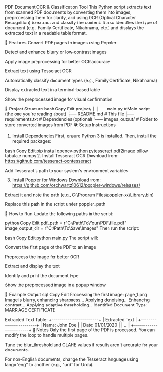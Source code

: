 PDF Document OCR & Classification Tool
This Python script extracts text from scanned PDF documents by converting them into images, preprocessing them for clarity, and using OCR (Optical Character Recognition) to extract and classify the content. It also identifies the type of document (e.g., Family Certificate, Nikahnama, etc.) and displays the extracted text in a readable table format.

🔧 Features
Convert PDF pages to images using Poppler

Detect and enhance blurry or low-contrast images

Apply image preprocessing for better OCR accuracy

Extract text using Tesseract OCR

Automatically classify document types (e.g., Family Certificate, Nikahnama)

Display extracted text in a terminal-based table

Show the preprocessed image for visual confirmation

📁 Project Structure
bash
Copy
Edit
project/
│
├── main.py                  # Main script (the one you're reading about)
├── README.md                # This file
├── requirements.txt         # Dependencies (optional)
└── images_output/           # Folder to store converted images from PDF
🛠️ Setup Instructions
1. Install Dependencies
First, ensure Python 3 is installed. Then, install the required packages:

bash
Copy
Edit
pip install opencv-python pytesseract pdf2image pillow tabulate numpy
2. Install Tesseract OCR
Download from: https://github.com/tesseract-ocr/tesseract

Add Tesseract's path to your system's environment variables

3. Install Poppler for Windows
Download from: https://github.com/oschwartz10612/poppler-windows/releases/

Extract it and note the path (e.g., C:\Program Files\poppler-xx\Library\bin)

Replace this path in the script under poppler_path

🧪 How to Run
Update the following paths in the script:

python
Copy
Edit
pdf_path = r"C:\Path\To\Your\PDF\file.pdf"
image_output_dir = r"C:\Path\To\Save\Images"
Then run the script:

bash
Copy
Edit
python main.py
The script will:

Convert the first page of the PDF to an image

Preprocess the image for better OCR

Extract and display the text

Identify and print the document type

Show the preprocessed image in a popup window

📄 Example Output
sql
Copy
Edit
Processing the first image: page_1.png
Image is blurry, enhancing sharpness...
Applying denoising...
Enhancing contrast...
Applying adaptive thresholding...
Identified Document Type: MARRIAGE CERTIFICATE

Extracted Text Table:
+------------------------+
| Extracted Text         |
+------------------------+
| Name: John Doe         |
| Date: 01/01/2020       |
| ...                    |
+------------------------+
📝 Notes
Only the first page of the PDF is processed. You can modify the loop to handle multiple pages.

Tune the blur_threshold and CLAHE values if results aren't accurate for your documents.

For non-English documents, change the Tesseract language using lang="eng" to another (e.g., "urd" for Urdu).
